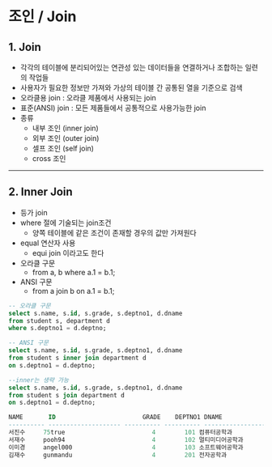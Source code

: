 # 조인 / Join
## 1. Join
- 각각의 테이블에 분리되어있는 연관성 있는 데이터들을 연결하거나 조합하는 일련의 작업들
- 사용자가 필요한 정보만 가져와 가상의 테이블 간 공통된 열을  기준으로 검색
- 오라클용 join : 오라클 제품에서 사용되는 join
- 표준(ANSI) join : 모든 제품들에서 공통적으로 사용가능한 join
- 종류
  - 내부 조인 (inner join)
  - 외부 조인 (outer join)
  - 셀프 조인 (self join)
  - cross 조인

***

## 2. Inner Join
- 등가 join
- where 절에 기술되는 join조건
  - 양쪽 테이블에 같은 조건이 존재할 경우의 값만 가져원다
- equal 연산자 사용
  - equi join 이라고도 한다
- 오라클 구문
  - from a, b where a.1 = b.1;
- ANSI 구문
  - from a join b on a.1 = b.1;   

```sql
-- 오라클 구문
select s.name, s.id, s.grade, s.deptno1, d.dname
from student s, department d
where s.deptno1 = d.deptno;

-- ANSI 구문
select s.name, s.id, s.grade, s.deptno1, d.dname
from student s inner join department d
on s.deptno1 = d.deptno;

--inner는 생략 가능
select s.name, s.id, s.grade, s.deptno1, d.dname
from student s join department d
on s.deptno1 = d.deptno;

NAME       ID                        GRADE    DEPTNO1 DNAME                                                                                               
---------- -------------------- ---------- ---------- -----------------
서진수     75true                        4        101 컴퓨터공학과    
서재수     pooh94                        4        102 멀티미디어공학과
이미경     angel000                      4        103 소프트웨어공학과
김재수     gunmandu                      4        201 전자공학과   
```
